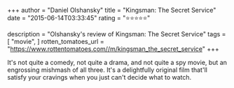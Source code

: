 +++
author = "Daniel Olshansky"
title = "Kingsman: The Secret Service"
date = "2015-06-14T03:33:45"
rating = "⭐⭐⭐⭐⭐"

description = "Olshansky's review of Kingsman: The Secret Service"
tags = [
    "movie",
]
rotten_tomatoes_url = "https://www.rottentomatoes.com//m/kingsman_the_secret_service"
+++

It's not quite a comedy, not quite a drama, and not quite a spy movie, but an engrossing mishmash of all three. It's a delightfully original film that'll satisfy your cravings when you just can't decide what to watch.
